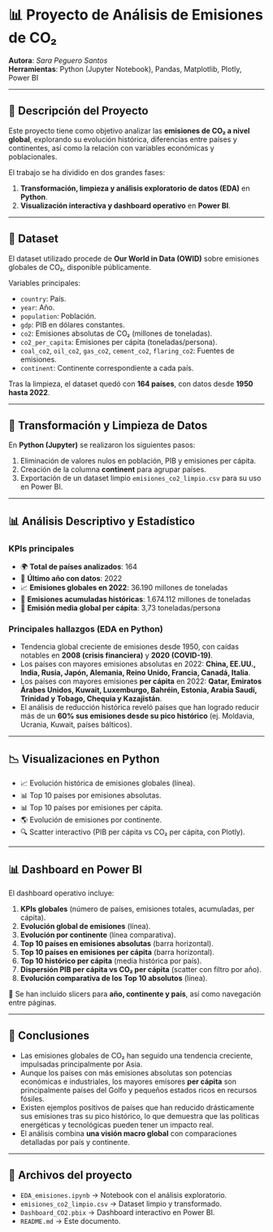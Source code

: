 
# 📊 Proyecto de Análisis de Emisiones de CO₂  

**Autora**: *Sara Peguero Santos*  
**Herramientas**: Python (Jupyter Notebook), Pandas, Matplotlib, Plotly, Power BI  

---

## 🧾 Descripción del Proyecto  

Este proyecto tiene como objetivo analizar las **emisiones de CO₂ a nivel global**, explorando su evolución histórica, diferencias entre países y continentes, así como la relación con variables económicas y poblacionales.  

El trabajo se ha dividido en dos grandes fases:  
1. **Transformación, limpieza y análisis exploratorio de datos (EDA)** en **Python**.  
2. **Visualización interactiva y dashboard operativo** en **Power BI**.  

---

## 📁 Dataset  

El dataset utilizado procede de **Our World in Data (OWID)** sobre emisiones globales de CO₂, disponible públicamente.  

Variables principales:  
- `country`: País.  
- `year`: Año.  
- `population`: Población.  
- `gdp`: PIB en dólares constantes.  
- `co2`: Emisiones absolutas de CO₂ (millones de toneladas).  
- `co2_per_capita`: Emisiones per cápita (toneladas/persona).  
- `coal_co2`, `oil_co2`, `gas_co2`, `cement_co2`, `flaring_co2`: Fuentes de emisiones.  
- `continent`: Continente correspondiente a cada país.  

Tras la limpieza, el dataset quedó con **164 países**, con datos desde **1950 hasta 2022**.  

---

## 🔧 Transformación y Limpieza de Datos  

En **Python (Jupyter)** se realizaron los siguientes pasos:  
1. Eliminación de valores nulos en población, PIB y emisiones per cápita.  
2. Creación de la columna **continent** para agrupar países.  
3. Exportación de un dataset limpio `emisiones_co2_limpio.csv` para su uso en Power BI.  

---

## 📊 Análisis Descriptivo y Estadístico  

### KPIs principales  
- 🌍 **Total de países analizados**: 164  
- 📅 **Último año con datos**: 2022  
- 📈 **Emisiones globales en 2022**: 36.190 millones de toneladas  
- 🧮 **Emisiones acumuladas históricas**: 1.674.112 millones de toneladas  
- 👤 **Emisión media global per cápita**: 3,73 toneladas/persona  

### Principales hallazgos (EDA en Python)  
- Tendencia global creciente de emisiones desde 1950, con caídas notables en **2008 (crisis financiera)** y **2020 (COVID-19)**.  
- Los países con mayores emisiones absolutas en 2022: **China, EE.UU., India, Rusia, Japón, Alemania, Reino Unido, Francia, Canadá, Italia**.  
- Los países con mayores emisiones **per cápita** en 2022: **Qatar, Emiratos Árabes Unidos, Kuwait, Luxemburgo, Bahréin, Estonia, Arabia Saudí, Trinidad y Tobago, Chequia y Kazajistán**.  
- El análisis de reducción histórica reveló países que han logrado reducir más de un **60% sus emisiones desde su pico histórico** (ej. Moldavia, Ucrania, Kuwait, países bálticos).  

---

## 📉 Visualizaciones en Python  

- 📈 Evolución histórica de emisiones globales (línea).  
- 📊 Top 10 países por emisiones absolutas.  
- 📊 Top 10 países por emisiones per cápita.  
- 🌎 Evolución de emisiones por continente.  
- 🔍 Scatter interactivo (PIB per cápita vs CO₂ per cápita, con Plotly).  

---

## 📊 Dashboard en Power BI  

El dashboard operativo incluye:  

1. **KPIs globales** (número de países, emisiones totales, acumuladas, per cápita).  
2. **Evolución global de emisiones** (línea).  
3. **Evolución por continente** (línea comparativa).  
4. **Top 10 países en emisiones absolutas** (barra horizontal).  
5. **Top 10 países en emisiones per cápita** (barra horizontal).  
6. **Top 10 histórico per cápita** (media histórica por país).  
7. **Dispersión PIB per cápita vs CO₂ per cápita** (scatter con filtro por año).  
8. **Evolución comparativa de los Top 10 absolutos** (línea).  

📌 Se han incluido slicers para **año, continente y país**, así como navegación entre páginas.  

---

## 📑 Conclusiones  

- Las emisiones globales de CO₂ han seguido una tendencia creciente, impulsadas principalmente por Asia.  
- Aunque los países con más emisiones absolutas son potencias económicas e industriales, los mayores emisores **per cápita** son principalmente países del Golfo y pequeños estados ricos en recursos fósiles.  
- Existen ejemplos positivos de países que han reducido drásticamente sus emisiones tras su pico histórico, lo que demuestra que las políticas energéticas y tecnológicas pueden tener un impacto real.  
- El análisis combina **una visión macro global** con comparaciones detalladas por país y continente.  

---

## 📂 Archivos del proyecto  

- `EDA_emisiones.ipynb` → Notebook con el análisis exploratorio.  
- `emisiones_co2_limpio.csv` → Dataset limpio y transformado.  
- `Dashboard_CO2.pbix` → Dashboard interactivo en Power BI.  
- `README.md` → Este documento.  
